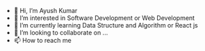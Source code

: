- 👋 Hi, I’m Ayush Kumar
- 👀 I’m interested in Software Development or Web Development
- 🌱 I’m currently learning Data Structure and Algorithm  or React js
- 💞️ I’m looking to collaborate on ...
- 📫 How to reach me 

<!---
ayushkr012/ayushkr012 is a ✨ special ✨ repository because its `README.md` (this file) appears on your GitHub profile.
You can click the Preview link to take a look at your changes.
--->
